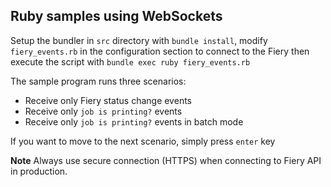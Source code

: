 ## Ruby samples using WebSockets

Setup the bundler in `src` directory with `bundle install`, modify `fiery_events.rb` in the configuration section to connect to the Fiery then execute the script with `bundle exec ruby fiery_events.rb`

The sample program runs three scenarios:

  * Receive only Fiery status change events
  * Receive only `job is printing?` events
  * Receive only `job is printing?` events in batch mode
 
If you want to move to the next scenario, simply press `enter` key

**Note** Always use secure connection (HTTPS) when connecting to Fiery API in production.